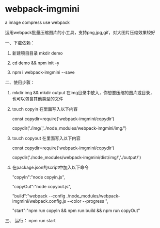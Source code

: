 # webpack-imgmini
a image compress  use webpack

运用webpack批量压缩图片的小工具，支持png,jpg,gif，对大图片压缩效果较好

一、下载依赖：
1. 新建项目目录 mkdir demo

2. cd demo && npm init -y 

3. npm i webpack-imgmini  --save



二、使用步骤：
1. mkdir img && mkdir output
   在img目录中放入，你想要压缩的图片或目录，也可以包含其他类型的文件

2. touch copyin
   在里面写入以下内容
   
    const copydir=require('webpack-imgmini/copydir')
  
    copydir('./img/','./node_modules/webpack-imgmini/img/')

3. touch copyout
    在里面写入以下内容
     
    const copydir=require('webpack-imgmini/copydir')
    
    copydir('./node_modules/webpack-imgmini/dist/img/','./output/')

4. 在package.json的script中加入以下命令

    "copyIn":"node copyin.js",
    
    "copyOut":"node copyout.js",
    
    "build":"webpack --config  ./node_modules/webpack-imgmini/webpack.config.js --color --progress ",
    
    "start":"npm run copyIn && npm run build && npm run copyOut"

 三、 运行：
     npm run start

